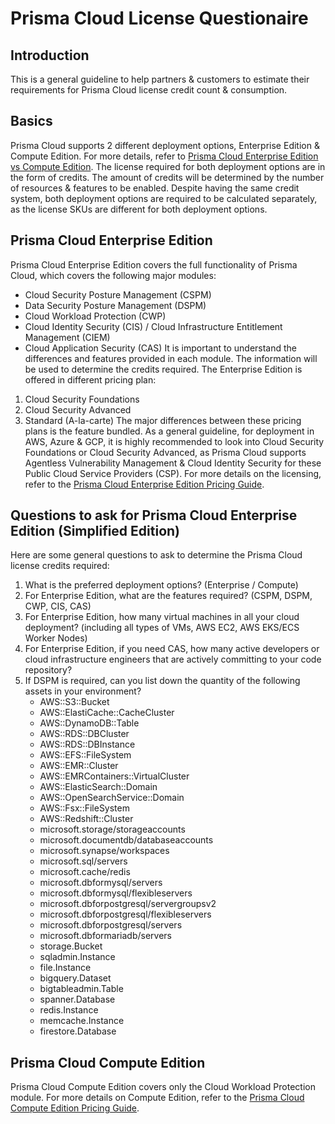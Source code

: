 # Prisma Cloud License Questionaire
## Introduction
This is a general guideline to help partners & customers to estimate their requirements for Prisma Cloud license credit count & consumption.

## Basics
Prisma Cloud supports 2 different deployment options, Enterprise Edition & Compute Edition. For more details, refer to [Prisma Cloud Enterprise Edition vs Compute Edition](https://docs.paloaltonetworks.com/prisma/prisma-cloud/prisma-cloud-admin-compute/welcome/pcee_vs_pcce). The license required for both deployment options are in the form of credits. The amount of credits will be determined by the number of resources & features to be enabled. Despite having the same credit system, both deployment options are required to be calculated separately, as the license SKUs are different for both deployment options.

## Prisma Cloud Enterprise Edition
Prisma Cloud Enterprise Edition covers the full functionality of Prisma Cloud, which covers the following major modules:
- Cloud Security Posture Management (CSPM)
- Data Security Posture Management (DSPM)
- Cloud Workload Protection (CWP)
- Cloud Identity Security (CIS) / Cloud Infrastructure Entitlement Management (CIEM)
- Cloud Application Security (CAS)
It is important to understand the differences and features provided in each module. The information will be used to determine the credits required.
The Enterprise Edition is offered in different pricing plan:
1. Cloud Security Foundations
2. Cloud Security Advanced
3. Standard (A-la-carte)
The major differences between these pricing plans is the feature bundled. As a general guideline, for deployment in AWS, Azure & GCP, it is highly recommended to look into Cloud Security Foundations or Cloud Security Advanced, as Prisma Cloud supports Agentless Vulnerability Management & Cloud Identity Security for these Public Cloud Service Providers (CSP). For more details on the licensing, refer to the [Prisma Cloud Enterprise Edition Pricing Guide](https://www.paloaltonetworks.com/resources/guides/prisma-cloud-enterprise-edition-licensing-guide).

## Questions to ask for Prisma Cloud Enterprise Edition (Simplified Edition)
Here are some general questions to ask to determine the Prisma Cloud license credits required:
1. What is the preferred deployment options? (Enterprise / Compute)
2. For Enterprise Edition, what are the features required? (CSPM, DSPM, CWP, CIS, CAS)
3. For Enterprise Edition, how many virtual machines in all your cloud deployment? (including all types of VMs, AWS EC2, AWS EKS/ECS Worker Nodes)
4. For Enterprise Edition, if you need CAS, how many active developers or cloud infrastructure engineers that are actively committing to your code repository?
5. If DSPM is required, can you list down the quantity of the following assets in your environment?
    - AWS::S3::Bucket
    - AWS::ElastiCache::CacheCluster
    - AWS::DynamoDB::Table
    - AWS::RDS::DBCluster
    - AWS::RDS::DBInstance
    - AWS::EFS::FileSystem
    - AWS::EMR::Cluster
    - AWS::EMRContainers::VirtualCluster 
    - AWS::ElasticSearch::Domain
    - AWS::OpenSearchService::Domain
    - AWS::Fsx::FileSystem
    - AWS::Redshift::Cluster
    - microsoft.storage/storageaccounts
    - microsoft.documentdb/databaseaccounts
    - microsoft.synapse/workspaces
    - microsoft.sql/servers
    - microsoft.cache/redis
    - microsoft.dbformysql/servers
    - microsoft.dbformysql/flexibleservers
    - microsoft.dbforpostgresql/servergroupsv2
    - microsoft.dbforpostgresql/flexibleservers
    - microsoft.dbforpostgresql/servers
    - microsoft.dbformariadb/servers
    - storage.Bucket
    - sqladmin.Instance
    - file.Instance
    - bigquery.Dataset
    - bigtableadmin.Table
    - spanner.Database
    - redis.Instance
    - memcache.Instance
    - firestore.Database

## Prisma Cloud Compute Edition
Prisma Cloud Compute Edition covers only the Cloud Workload Protection module. For more details on Compute Edition, refer to the [Prisma Cloud Compute Edition Pricing Guide](https://www.paloaltonetworks.com/resources/guides/prisma-cloud-compute-edition-licensing-guide).
